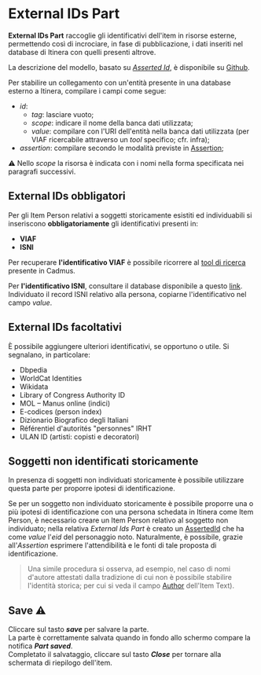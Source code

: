 # External IDs Part
**External IDs Part** raccoglie gli identificativi dell'item in risorse esterne, permettendo così di incrociare, in fase di pubblicazione, i dati inseriti nel database di Itinera con quelli presenti altrove.   

La descrizione del modello, basato su [_Asserted Id_](Asserted_Ids_Brick.md), è disponibile su [Github](https://github.com/vedph/cadmus-general#externalidspart).  

Per stabilire un collegamento con un'entità presente in una database esterno a Itinera, compilare i campi come segue:  

* _id_:
  * _tag_: lasciare vuoto;
  * _scope_: indicare il nome della banca dati utilizzata;
  * _value_: compilare con l'URI dell'entità nella banca dati utilizzata (per VIAF ricercabile attraverso un _tool_ specifico; cfr. infra);  
* _assertion_: compilare secondo le modalità previste in [Assertion](Assertion_Brick.md);  

⚠️ Nello _scope_ la risorsa è indicata con i nomi nella forma specificata nei paragrafi successivi.

## External IDs obbligatori

Per gli Item Person relativi a soggetti storicamente esistiti ed individuabili si inseriscono **obbligatoriamente** gli identificativi presenti in:

- **VIAF**
- **ISNI** 

Per recuperare **l'identificativo VIAF** è possibile ricorrere al [tool di ricerca](Asserted_Ids_Brick.md#tool-viaf) presente in Cadmus.  

Per **l'identificativo ISNI**, consultare il database disponibile a questo [link](https://isni.org/page/search-database/).  
Individuato il record ISNI relativo alla persona, copiarne l'identificativo nel campo _value_.


## External IDs facoltativi

È possibile aggiungere ulteriori identificativi, se opportuno o utile. Si segnalano, in particolare:
* Dbpedia
* WorldCat Identities
* Wikidata
* Library of Congress Authority ID
* MOL – Manus online (indici)
* E-codices (person index)
* Dizionario Biografico degli Italiani
* Référentiel d&#39;autorités &quot;personnes&quot; IRHT
* ULAN ID (artisti: copisti e decoratori)


## Soggetti non identificati storicamente
In presenza di soggetti non individuati storicamente è possibile utilizzare questa parte per proporre ipotesi di identificazione.  

Se per un soggetto non individuato storicamente è possibile proporre una o più ipotesi di identificazione con una persona schedata in Itinera come Item Person, è necessario creare un Item Person relativo al soggetto non individuato; nella relativa _External Ids Part_ è creato un [AssertedId](Asserted_Ids_Brick.md#identificativi-interni-a-itinera-eid) che ha come _value_ l'_eid_ del personaggio noto. Naturalmente, è possibile, grazie all'_Assertion_ esprimere l'attendibilità e le fonti di tale proposta di identificazione.  

> Una simile procedura si osserva, ad esempio, nel caso di nomi d'autore attestati dalla tradizione di cui non è possibile stabilire l'identità storica; per cui si veda il campo [Author](Literary_Work_Part.md#authors) dell'Item Text).  


## Save ⚠️ 

Cliccare sul tasto **_save_** per salvare la parte.  
La parte è correttamente salvata quando in fondo allo schermo compare la notifica **_Part saved_**.  
Completato il salvataggio, cliccare sul tasto **_Close_** per tornare alla schermata di riepilogo dell'item.

